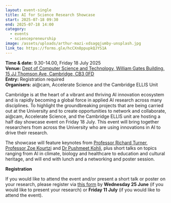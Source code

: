 ```yaml
---
layout: event-single
title: AI for Science Research Showcase
start: 2025-07-18 09:30
end: 2025-07-18 14:00
category:
  - events
  - sciencepreneurship
image: /assets/uploads/arthur-mazi-xdsagqjumby-unsplash.jpg
link_to: https://forms.gle/hcCXn8ppupkQJYS1A
---
```

**Time & date:** 9.30-14.00, Friday 18 July 2025  \
**Venue:** [Dept of Computer Science and Technology, William Gates Building, 15 JJ Thomson Ave, Cambridge, CB3 0FD](https://maps.app.goo.gl/LVo8BmMFXEQsXScU7)\
**E﻿ntry:** Registration required\
**Organisers:** ai@cam, Accelerate Science and the Cambridge ELLIS Unit

Cambridge is at the heart of a vibrant and thriving AI innovation ecosystem and is rapidly becoming a global force in applied AI research across many disciplines. To highlight the groundbreaking projects that are being carried out at the University and to create opportunities to network and collaborate, ai@cam, Accelerate Science, and the Cambridge ELLIS unit are hosting a half day showcase event on Friday 18 July. This event will bring together researchers from across the University who are using innovations in AI to drive their research.

The showcase will feature keynotes from [Professor Richard Turner](https://www.eng.cam.ac.uk/profiles/ret26), [Professor Zoe Kourtzi](https://www.psychol.cam.ac.uk/staff/professor-zoe-kourtzi) and [Dr Pushmeet Kohli](https://www.linkedin.com/in/pushmeet-kohli-4838994/?originalSubdomain=uk), plus short talks on topics ranging from AI in climate, biology and healthcare to education and cultural heritage, and will end with lunch and a networking and poster session.

**Registration**

If you would like to attend the event and/or present a short talk or poster on your research, please register via [this form](https://forms.gle/hcCXn8ppupkQJYS1A) by **Wednesday 25 June** (if you would like to present your research) or **Friday 11 July** (if you would like to attend the event).